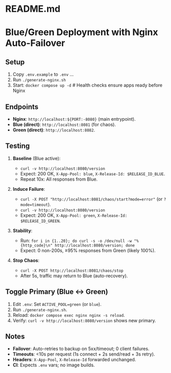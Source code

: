 # README.md
# Blue/Green Deployment with Nginx Auto-Failover

## Setup
1. Copy `.env.example` to `.env` ...
2. Run `./generate-nginx.sh`
3. Start: `docker compose up -d` # Health checks ensure apps ready before Nginx

## Endpoints
- **Nginx**: `http://localhost:${PORT:-8080}` (main entrypoint).
- **Blue (direct)**: `http://localhost:8081` (for chaos).
- **Green (direct)**: `http://localhost:8082`.

## Testing
1. **Baseline** (Blue active):
   - `curl -v http://localhost:8080/version`
   - Expect: 200 OK, `X-App-Pool: blue`, `X-Release-Id: $RELEASE_ID_BLUE`.
   - Repeat 10x: All responses from Blue.

2. **Induce Failure**:
   - `curl -X POST "http://localhost:8081/chaos/start?mode=error"` (or `?mode=timeout`).
   - `curl -v http://localhost:8080/version`
   - Expect: 200 OK, `X-App-Pool: green`, `X-Release-Id: $RELEASE_ID_GREEN`.

3. **Stability**:
   - Run: `for i in {1..20}; do curl -s -o /dev/null -w "%{http_code}\n" http://localhost:8080/version; done`
   - Expect: 0 non-200s, ≥95% responses from Green (likely 100%).

4. **Stop Chaos**:
   - `curl -X POST http://localhost:8081/chaos/stop`
   - After 5s, traffic may return to Blue (auto-recovery).

## Toggle Primary (Blue ↔ Green)
1. Edit `.env`: Set `ACTIVE_POOL=green` (or `blue`).
2. Run `./generate-nginx.sh`.
3. Reload: `docker compose exec nginx nginx -s reload`.
4. Verify: `curl -v http://localhost:8080/version` shows new primary.

## Notes
- **Failover**: Auto-retries to backup on 5xx/timeout; 0 client failures.
- **Timeouts**: <10s per request (1s connect + 2s send/read + 3s retry).
- **Headers**: `X-App-Pool`, `X-Release-Id` forwarded unchanged.
- **CI**: Expects `.env` vars; no image builds.